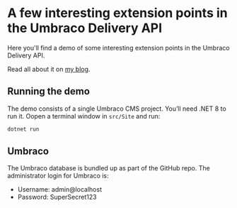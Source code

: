 # A few interesting extension points in the Umbraco Delivery API

Here you'll find a demo of some interesting extension points in the Umbraco Delivery API.

Read all about it on [my blog](https://kjac.dev/posts/delivery-api-tip-trick-and-hack/).

## Running the demo

The demo consists of a single Umbraco CMS project. You’ll need .NET 8 to run it. Oopen a terminal window in `src/Site` and run:

```bash
dotnet run
```

## Umbraco

The Umbraco database is bundled up as part of the GitHub repo. The administrator login for Umbraco is:

- Username: admin@localhost
- Password: SuperSecret123
